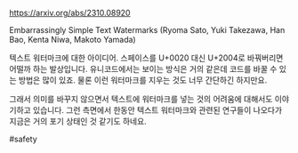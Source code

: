 https://arxiv.org/abs/2310.08920

Embarrassingly Simple Text Watermarks (Ryoma Sato, Yuki Takezawa, Han Bao, Kenta Niwa, Makoto Yamada)

텍스트 워터마크에 대한 아이디어. 스페이스를 U+0020 대신 U+2004로 바꿔버리면 어떨까 하는 발상입니다. 유니코드에서는 보이는 방식은 거의 같은데 코드를 바꿀 수 있는 방법은 많이 있죠. 물론 이런 워터마크를 지우는 것도 너무 간단하긴 하지만요.

그래서 의미를 바꾸지 않으면서 텍스트에 워터마크를 넣는 것의 어려움에 대해서도 이야기하고 있습니다. 그런 측면에서 한동안 텍스트 워터마크와 관련된 연구들이 나오다가 지금은 거의 포기 상태인 것 같기도 하네요.

#safety 